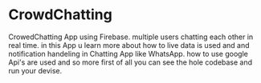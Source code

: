 # CrowdChatting
CrowedChatting App using Firebase. multiple users chatting each other in real time.
in this App u learn more about how to live data is used and and notification handeling in Chatting App like WhatsApp.
how to use google Api's are used and so more 
first of all you can see the hole codebase and run your devise.
